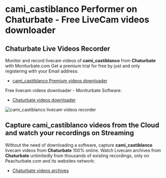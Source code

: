 # cami_castiblanco Performer on Chaturbate - Free LiveCam videos downloader

## Chaturbate Live Videos Recorder

Monitor and record livecam videos of **cami_castiblanco** from **Chaturbate** with Moniturbate.com
Get a premium trial for free by just and only registering with your Email address:
* [cami_castiblanco Premium videos downloader](https://moniturbate.com/request-demo-licence-key.html)

Free livecam videos downloader - Moniturbate Software:
* [Chaturbate videos downloader](https://moniturbate.com/moniturbate-download-software.html)

![cami_castiblanco livecam videos recorder](https://peachurnet.com/templates/moniturbate-software.png)


## Capture cami_castiblanco videos from the Cloud and watch your recordings on Streaming

Without the need of downloading a software, capture **cami_castiblanco** livecam videos from **Chaturbate** 100% online.
Watch Livecam archives from **Chaturbate** unlimitedly from thousands of existing recordings, only on Peachurbate.com and its websites network:
* [Chaturbate videos archives](https://peachurnet.com/)